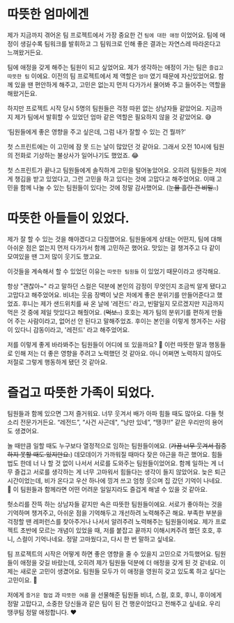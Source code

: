 # 따뜻한 엄마에겐

제가 지금까지 겪어온 팀 프로젝트에서 가장 중요한 건 `팀에 대한 애정` 이었어요. 팀에 애정이 생길수록 팀워크를 발휘하고 그 팀워크로 인해 좋은 결과는 자연스레 따라온다고 느껴왔거든요.

팀에 애정을 갖게 해주는 팀원이 되고 싶었어요. 제가 생각하는 애정이 가는 팀은 `즐겁고 따뜻한 팀` 이에요. 이전의 팀 프로젝트에서 제 역할은 `엄마` 였기 때문에 자신있었어요. 함께 있을 땐 편안하게 해주고, 고민은 없는지 먼저 다가가서 물어봐 주고 들어주는 역할을 해왔거든요.

하지만 프로젝트 시작 당시 5명의 팀원들은 걱정 따윈 없는 상남자들 같았어요. 지금까지 제가 팀에서 발휘할 수 있었던 엄마 같은 역할은 필요하지 않을 것 같았어요. 😅

‘팀원들에게 좋은 영향을 주고 싶은데, 그럼 내가 잘할 수 있는 건 뭘까?’

첫 스프린트에는 이 고민에 잠 못 드는 날이 많았던 것 같아요. 그래서 오전 10시에 팀원의 전화로 기상하는 불상사가 일어나기도 했었죠. 😂

첫 스프린트가 끝나고 팀원들에게 솔직하게 고민을 털어놓았어요. 오히려 팀원들은 저에게 챙김을 받고 있었다고, 그런 고민을 하고 있다는 것에 고맙다고 해주었어요. 이때 고민을 함께 나눌 수 있는 팀원들이 있다는 것에 정말 감사했어요. (~~눈물 흘린 건 비밀..~~)

# 따뜻한 아들들이 있었다.

제가 잘 할 수 있는 것을 해야겠다고 다짐했어요. 팀원들에게 상태는 어떤지, 팀에 대해 아쉬운 점은 없는지 먼저 다가가서 함께 고민하곤 했어요. 맛있는 걸 챙겨주고 다 같이 모여있을 땐 그저 많이 웃기도 했고요.

이것들을 계속해서 할 수 있었던 이유는 `따뜻한 팀원들` 이 있었기 때문이라고 생각해요.

항상 "괜찮아~" 라고 말하던 스컬은 덕분에 본인의 감정이 무엇인지 조금씩 알게 됐다고 고맙다고 해주었어요. 비녀는 웃음 장벽이 낮은 저에게 좋은 분위기를 만들어준다고 했었죠. 후니는 제가 샌드위치를 싸 온 날에 '레전드' 라고, 빈말일지 모르겠지만 지금까지 먹은 것 중에 제일 맛있다고 해줬어요. (~~먹보..~~) 호호는 제가 팀의 분위기를 편하게 만들어 주는 사람이라고, 없어선 안 된다고 말해주었죠. 후이는 본인을 이렇게 챙겨주는 사람이 있다니 감동이라고, '레전드' 라고 해주었어요.

저를 이렇게 좋게 바라봐주는 팀원들이 어디에 또 있을까요? 🥺 이런 따뜻한 말과 행동들로 인해 저는 더 좋은 영향을 주려고 노력했던 것 같아요. 아니 어쩌면 노력하지 않아도 저절로 그렇게 행동하게 됐던 것 같아요.

# 즐겁고 따뜻한 가족이 되었다.

팀원들과 함께 있으면 그저 즐거워요. 너무 웃겨서 배가 아파 힘들 때도 많아요. 다들 헛소리 전문가거든요. “레전드”, “사건 사곤데", “낭만 있네”, “땡쿠!!” 같은 우리만의 용어도 생겼어요.

놀 때만큼 일할 때도 누구보다 열정적으로 임하는 팀원들이에요. (~~가끔 너무 웃겨서 집중하지 못할 때도 있지만요.~~) 데모데이가 가까워질 때마다 잦은 야근을 하곤 했어요. 힘들 법도 한데 너 나 할 것 없이 나서서 서로를 도와주는 팀원들이었어요. 함께 일하는 게 너무 즐겁고 서로를 생각하는 게 너무 고마워서 힘들다는 생각이 들지 않았어요. 늦은 퇴근 시간이었는데, 비가 온다고 우산 하나에 낑겨 쓰고 엄청 웃으며 집 갔던 기억이 나네요. 🤣 이 팀원들과 함께라면 어떤 어려운 일일지라도 즐겁게 해낼 수 있을 것 같아요.

헛소리를 잔뜩 하는 상남자들 같지만 속은 따뜻한 팀원들이에요. 서로가 좋아하는 것을 기억하며 챙겨주고, 아쉬운 점을 기억해두고 개선하려 노력해주곤 해요. 부족한 부분을 걱정할 땐 레퍼런스를 찾아주거나 나서서 알려주려 노력해주는 팀원들이에요. 제가 프로젝트 초반에 모르는 개념이 있었을 때, 저를 붙잡고 끝까지 이해시켜주려 했던 호호, 후니, 스컬이 기억나네요. 정말 고마웠다고, 다시 한 번 말하고 싶네요.

팀 프로젝트의 시작은 어떻게 하면 좋은 영향을 줄 수 있을지 고민으로 가득했어요. 팀원들이 애정을 갖길 바랐는데, 오히려 제가 팀원들 덕분에 더 애정을 갖게 된 것 같네요. 이제는 새로운 고민이 생겼어요. 팀원들 모두가 이 애정을 영원히 갖고 있도록 하고 싶다는 고민이요. 🥺

저에게 `즐거운 협업` 과 `따뜻한 여름` 을 선물해준 팀원들 비녀, 스컬, 호호, 후니, 후이에게 정말 고맙다고, 소중한 당신들과 같은 팀이 된 건 행운이었다고 전해주고 싶네요. 우리 땡쿠팀 정말 애정합니다. ❤️
